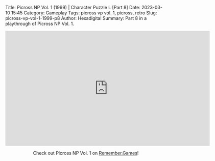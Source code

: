 Title: Picross NP Vol. 1 (1999) | Character Puzzle L [Part 8]
Date: 2023-03-10 15:45
Category: Gameplay
Tags: picross vp vol. 1,  picross,  retro
Slug: picross-vp-vol-1-1999-p8
Author: Hexadigital
Summary: Part 8 in a playthrough of Picross NP Vol. 1.

<center><iframe src="https://www.youtube.com/embed/zbGsfrFbt2A?feature=oembed" allow="accelerometer; autoplay; encrypted-media; gyroscope; picture-in-picture" width="640" height="360" frameborder="0"></iframe>

Check out Picross NP Vol. 1 on [Remember.Games](https://remember.games/game/6791/picross-np-vol-1/)!</center>